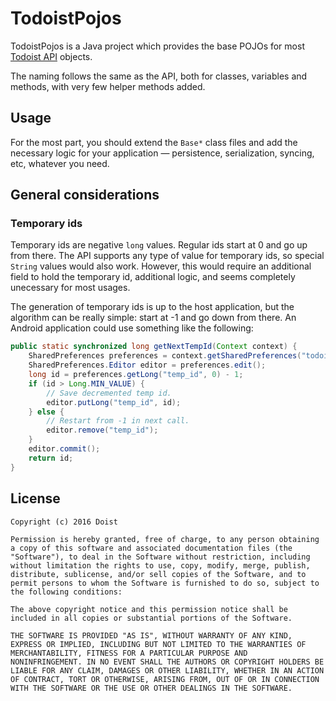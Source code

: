 # TodoistPojos

TodoistPojos is a Java project which provides the base POJOs for most [Todoist API](https://todoist.com/API/) objects.

The naming follows the same as the API, both for classes, variables and methods, with very few helper methods added.

## Usage

For the most part, you should extend the `Base*` class files and add the necessary logic for your application — persistence, serialization, syncing, etc, whatever you need.

## General considerations

### Temporary ids

Temporary ids are negative `long` values. Regular ids start at 0 and go up from there. The API supports any type of value for temporary ids, so special `String` values would also work. However, this would require an additional field to hold the temporary id, additional logic, and seems completely unecessary for most usages.

The generation of temporary ids is up to the host application, but the algorithm can be really simple: start at -1 and go down from there. An Android application could use something like the following:

```java
public static synchronized long getNextTempId(Context context) {
	SharedPreferences preferences = context.getSharedPreferences("todoist_temp_ids", Context.MODE_PRIVATE);
	SharedPreferences.Editor editor = preferences.edit();
	long id = preferences.getLong("temp_id", 0) - 1;
	if (id > Long.MIN_VALUE) {
		// Save decremented temp id.
		editor.putLong("temp_id", id);
	} else {
		// Restart from -1 in next call.
		editor.remove("temp_id");
	}
	editor.commit();
	return id;
}

```

## License

    Copyright (c) 2016 Doist

    Permission is hereby granted, free of charge, to any person obtaining
    a copy of this software and associated documentation files (the
    "Software"), to deal in the Software without restriction, including
    without limitation the rights to use, copy, modify, merge, publish,
    distribute, sublicense, and/or sell copies of the Software, and to
    permit persons to whom the Software is furnished to do so, subject to
    the following conditions:

    The above copyright notice and this permission notice shall be
    included in all copies or substantial portions of the Software.

    THE SOFTWARE IS PROVIDED "AS IS", WITHOUT WARRANTY OF ANY KIND,
    EXPRESS OR IMPLIED, INCLUDING BUT NOT LIMITED TO THE WARRANTIES OF
    MERCHANTABILITY, FITNESS FOR A PARTICULAR PURPOSE AND
    NONINFRINGEMENT. IN NO EVENT SHALL THE AUTHORS OR COPYRIGHT HOLDERS BE
    LIABLE FOR ANY CLAIM, DAMAGES OR OTHER LIABILITY, WHETHER IN AN ACTION
    OF CONTRACT, TORT OR OTHERWISE, ARISING FROM, OUT OF OR IN CONNECTION
    WITH THE SOFTWARE OR THE USE OR OTHER DEALINGS IN THE SOFTWARE.
